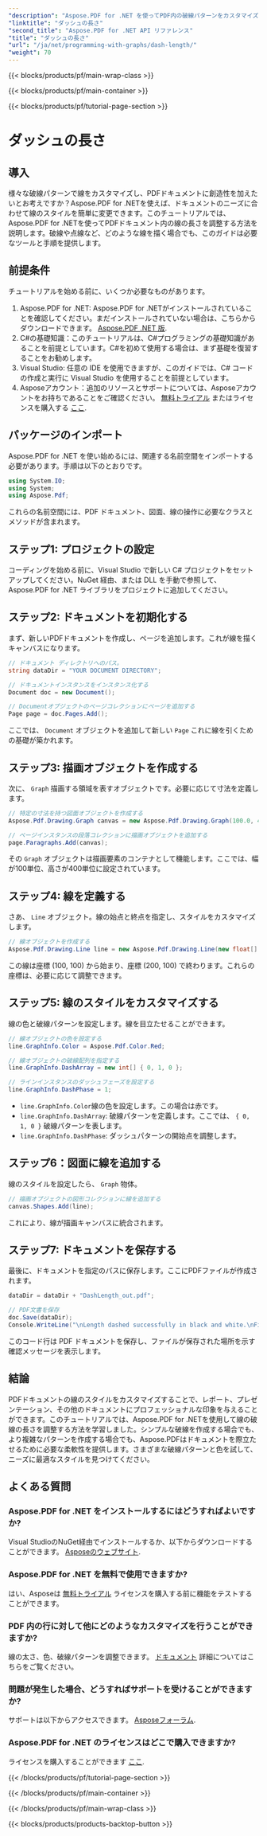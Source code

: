 ```yaml
---
"description": "Aspose.PDF for .NET を使ってPDF内の破線パターンをカスタマイズする方法を、ステップバイステップガイドでご紹介します。ドキュメントにスタイルを追加するのに最適です。"
"linktitle": "ダッシュの長さ"
"second_title": "Aspose.PDF for .NET API リファレンス"
"title": "ダッシュの長さ"
"url": "/ja/net/programming-with-graphs/dash-length/"
"weight": 70
---
```


{{< blocks/products/pf/main-wrap-class >}}

{{< blocks/products/pf/main-container >}}

{{< blocks/products/pf/tutorial-page-section >}}

# ダッシュの長さ

## 導入

様々な破線パターンで線をカスタマイズし、PDFドキュメントに創造性を加えたいとお考えですか？Aspose.PDF for .NETを使えば、ドキュメントのニーズに合わせて線のスタイルを簡単に変更できます。このチュートリアルでは、Aspose.PDF for .NETを使ってPDFドキュメント内の線の長さを調整する方法を説明します。破線や点線など、どのような線を描く場合でも、このガイドは必要なツールと手順を提供します。

## 前提条件

チュートリアルを始める前に、いくつか必要なものがあります。

1. Aspose.PDF for .NET: Aspose.PDF for .NETがインストールされていることを確認してください。まだインストールされていない場合は、こちらからダウンロードできます。 [Aspose.PDF .NET 版](https://releases。aspose.com/pdf/net/).
2. C#の基礎知識：このチュートリアルは、C#プログラミングの基礎知識があることを前提としています。C#を初めて使用する場合は、まず基礎を復習することをお勧めします。
3. Visual Studio: 任意の IDE を使用できますが、このガイドでは、C# コードの作成と実行に Visual Studio を使用することを前提としています。
4. Asposeアカウント：追加のリソースとサポートについては、Asposeアカウントをお持ちであることをご確認ください。 [無料トライアル](https://releases.aspose.com/) またはライセンスを購入する [ここ](https://purchase。aspose.com/buy).

## パッケージのインポート

Aspose.PDF for .NET を使い始めるには、関連する名前空間をインポートする必要があります。手順は以下のとおりです。

```csharp
using System.IO;
using System;
using Aspose.Pdf;
```

これらの名前空間には、PDF ドキュメント、図面、線の操作に必要なクラスとメソッドが含まれます。

## ステップ1: プロジェクトの設定

コーディングを始める前に、Visual Studio で新しい C# プロジェクトをセットアップしてください。NuGet 経由、または DLL を手動で参照して、Aspose.PDF for .NET ライブラリをプロジェクトに追加してください。 

## ステップ2: ドキュメントを初期化する

まず、新しいPDFドキュメントを作成し、ページを追加します。これが線を描くキャンバスになります。

```csharp
// ドキュメント ディレクトリへのパス。
string dataDir = "YOUR DOCUMENT DIRECTORY";

// ドキュメントインスタンスをインスタンス化する
Document doc = new Document();

// Documentオブジェクトのページコレクションにページを追加する
Page page = doc.Pages.Add();
```

ここでは、 `Document` オブジェクトを追加して新しい `Page` これに線を引くための基礎が築かれます。

## ステップ3: 描画オブジェクトを作成する

次に、 `Graph` 描画する領域を表すオブジェクトです。必要に応じて寸法を定義します。

```csharp
// 特定の寸法を持つ図面オブジェクトを作成する
Aspose.Pdf.Drawing.Graph canvas = new Aspose.Pdf.Drawing.Graph(100.0, 400.0);

// ページインスタンスの段落コレクションに描画オブジェクトを追加する
page.Paragraphs.Add(canvas);
```

その `Graph` オブジェクトは描画要素のコンテナとして機能します。ここでは、幅が100単位、高さが400単位に設定されています。

## ステップ4: 線を定義する

さあ、 `Line` オブジェクト。線の始点と終点を指定し、スタイルをカスタマイズします。

```csharp
// 線オブジェクトを作成する
Aspose.Pdf.Drawing.Line line = new Aspose.Pdf.Drawing.Line(new float[] { 100, 100, 200, 100 });
```

この線は座標 (100, 100) から始まり、座標 (200, 100) で終わります。これらの座標は、必要に応じて調整できます。

## ステップ5: 線のスタイルをカスタマイズする

線の色と破線パターンを設定します。線を目立たせることができます。

```csharp
// 線オブジェクトの色を設定する
line.GraphInfo.Color = Aspose.Pdf.Color.Red;

// 線オブジェクトの破線配列を指定する
line.GraphInfo.DashArray = new int[] { 0, 1, 0 };

// ラインインスタンスのダッシュフェーズを設定する
line.GraphInfo.DashPhase = 1;
```

- `line.GraphInfo.Color`線の色を設定します。この場合は赤です。
- `line.GraphInfo.DashArray`: 破線パターンを定義します。ここでは、 `{ 0, 1, 0 }` 破線パターンを表します。
- `line.GraphInfo.DashPhase`: ダッシュパターンの開始点を調整します。

## ステップ6：図面に線を追加する

線のスタイルを設定したら、 `Graph` 物体。

```csharp
// 描画オブジェクトの図形コレクションに線を追加する
canvas.Shapes.Add(line);
```

これにより、線が描画キャンバスに統合されます。

## ステップ7: ドキュメントを保存する

最後に、ドキュメントを指定のパスに保存します。ここにPDFファイルが作成されます。

```csharp
dataDir = dataDir + "DashLength_out.pdf";

// PDF文書を保存
doc.Save(dataDir);
Console.WriteLine("\nLength dashed successfully in black and white.\nFile saved at " + dataDir);
```

このコード行は PDF ドキュメントを保存し、ファイルが保存された場所を示す確認メッセージを表示します。

## 結論

PDFドキュメントの線のスタイルをカスタマイズすることで、レポート、プレゼンテーション、その他のドキュメントにプロフェッショナルな印象を与えることができます。このチュートリアルでは、Aspose.PDF for .NETを使用して線の破線の長さを調整する方法を学習しました。シンプルな破線を作成する場合でも、より複雑なパターンを作成する場合でも、Aspose.PDFはドキュメントを際立たせるために必要な柔軟性を提供します。さまざまな破線パターンと色を試して、ニーズに最適なスタイルを見つけてください。

## よくある質問

### Aspose.PDF for .NET をインストールするにはどうすればよいですか?
Visual StudioのNuGet経由でインストールするか、以下からダウンロードすることができます。 [Asposeのウェブサイト](https://releases。aspose.com/pdf/net/).

### Aspose.PDF for .NET を無料で使用できますか?
はい、Asposeは [無料トライアル](https://releases.aspose.com/) ライセンスを購入する前に機能をテストすることができます。

### PDF 内の行に対して他にどのようなカスタマイズを行うことができますか?
線の太さ、色、破線パターンを調整できます。 [ドキュメント](https://reference.aspose.com/pdf/net/) 詳細についてはこちらをご覧ください。

### 問題が発生した場合、どうすればサポートを受けることができますか?
サポートは以下からアクセスできます。 [Asposeフォーラム](https://forum。aspose.com/c/pdf/10).

### Aspose.PDF for .NET のライセンスはどこで購入できますか?
ライセンスを購入することができます [ここ](https://purchase。aspose.com/buy).

{{< /blocks/products/pf/tutorial-page-section >}}

{{< /blocks/products/pf/main-container >}}

{{< /blocks/products/pf/main-wrap-class >}}

{{< blocks/products/products-backtop-button >}}